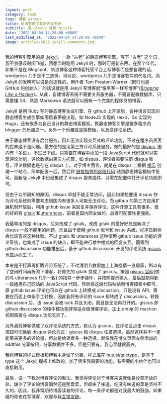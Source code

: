```yaml
---
layout: post
category: tech
tags: 博客 giscus
title: 给博客换了套新评论系统
subtitle: 用 giscus 替换 gitalk
date: "2022-04-04 14:20:00 +0800"
last_modified_at: "2022-04-04 14:20:00 +0800"
image: articles/2022-jekyll-comments.jpg
---
```


我的博客引擎用的是 [Jekyll](https://jekyllrb.com/)，一款 “古老” 的静态博客引擎。写下 “古老” 这个词，我不禁感叹时间飞逝，回想当时刚用 Jekyll 时，那时可是新东西。在那个年代，如果不是在 Blogspot、新浪博客这种博客托管平台上写博客而是想自建的话，wordpress 几乎是不二选择。可以说，wordpress 几乎是博客软件的代名词。而 Jekyll 的发明可以说是创造性的，用作者 Tom Preston-Werner（同时也是 GitHub 的创始人）的话说就是用 Jekyll 写博客就“像黑客一样写博客”(*[Blogging Like a Hacker](https://tom.preston-werner.com/2008/11/17/blogging-like-a-hacker.html)*)。从此，自建博客系统不需要关系服务器，不需要配置数据库，只需要懂 Git、熟悉 Markdown 语法就可以拥有一个完美的程序员的博客。

Jekyll 是用 Ruby 写的静态博客生成引擎，在 github 上开源后，各种语言实现的静态博客生成引擎如雨后春笋般出现。如 NodeJS 实现的 Hexo，Go 实现的 Hugo，还有很多为自己设计的静态博客框架。换静态博客引擎是很多程序员 blogger 的乐趣之一。另外一个乐趣就是换模板，以及换评论系统。

由于静态博客没有后台服务，因此无法实现交互式的评论功能，不过在程序员黑客的世界这不是问题。最方便的是用第三方评论系统服务，做的最好的是 [disqus](https://disqus.com/), 国内有「多说」，不过已下线。只需要在博客中添加一段 JavaScript 代码就可以实现评论功能，评论数据由第三方托管。如 disqus，评论者需要注册 disqus 账号，评论数据也是存在 disqus 上。对于博主而言，就是在 disqus 上根据 [提示](https://disqus.com/admin/create/) 创建一个站点，简单配置一后，然后将 [链接指导的这段代码](https://hutusi.disqus.com/admin/install/platforms/universalcode) 贴到静态博客模板中皆可。而新版 Jekyll 中已经集成了 disqus 服务插件，只需在配置中打开评论功能即可。

但由于众所周知的原因，disqus 早就不能正常访问，因此如果想要用 disqus 作为评论系统则需要考虑到国内有很多人可能无法评论。而 github 的第三方应用扩展机制开放后，利用 github issue 来回复并保存评论。这种开源工具有很多，做的好的有 [gitalk](https://github.com/gitalk/gitalk) 和[utterances](https://github.com/utterance/utterances)，前者是国内网友做的，后者可配置性更强些。

我最早用的是 disqus，后来改成了 gitalk。改成 gitalk 的最好好处是解决了 disqus 一般不能用的问题，而且由于使用 github 账号和 issue 系统，程序员群体会比较喜欢这种体验。不过 gitalk 和 utterances 这种使用 github issue 功能的评论系统，也集成了 issue 的缺点，即不能进行楼中楼式的回复交互。而等到 github discussion 功能推出后，基于 github discussion 开发的评论系统 [giscus](https://github.com/giscus/giscus) 也应运而生了。

本来是不打算再折腾评论系统了，不过清明节放假加上上海疫情一直居家，所以有了空闲时间再折腾下博客，将原先的 gitalk 换成了 giscus。按照 [giscus 官网](https://giscus.app/zh-CN)(做的与 utterances 几乎一致) 的指导一步步操作，并按照提示输入，最后就能得到一段适用自己网站的 JavaScript 代码，然后将这段代码粘贴到博客模板中即可。原 github issue 评论也可以在 github 上转换成 discussion，只是没有 API，需要在页面上单条手工转换，因此我将有评论的 issue 都转成了 discussion。转换 discussion 后，该 issue 会被 lock 并且关闭，而且是无法再打开的。giscus 即 github discussion 的楼中楼功能非常适合做博客评论，加上 emoji 的 reaction 机制简直与 disqus 功能无异了。

另外我将博客做成了双评论系统的方式，默认为 giscus，在评论区点击 disqus 按钮可切换到 disqus 评论方式：giscus 和 disqus 任君选择。虽然这样并不一定能带来更多的评论量，但总是给读者多一种选择。就像我在博文页面左侧添加的 addthis 分享按钮，分享数据并不多，但是只要有，我心里就很高兴。

我将博客的样式模板和博客本身做了分离，样式库在 [hutusi/taletype](https://github.com/hutusi/taletype)，是基于 type 这个 Jekyll 模板上修改的，加了很多我需要的功能，有需要的小伙伴也可以直接取用。

最后，说一下我对博客评论的看法。我觉得评论对于博客来说就像是炒菜所放的盐，缺少了评论的博客固然还是那盘菜，但却失了味道，吃没有味道的菜是坚持不久的。因此，我非常期待博客读者的评论，每一条评论都是对我最大的鼓励。如果碰巧你也在写博客，欢迎与我[互换友链](/links/)。

